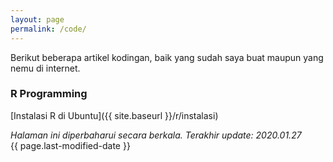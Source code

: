 ```yaml
---
layout: page
permalink: /code/
---
```


Berikut beberapa artikel kodingan, baik yang sudah saya buat maupun yang nemu di internet.

### R Programming
[Instalasi R di Ubuntu]({{ site.baseurl }}/r/instalasi)

_Halaman ini diperbaharui secara berkala. Terakhir update: 2020.01.27_  
{{ page.last-modified-date }}

